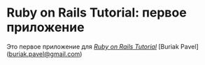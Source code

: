 # Ruby on Rails Tutorial: первое приложение

Это первое приложение для
[*Ruby on Rails Tutorial*](http://railstutorial.org/)
 [Buriak Pavel] (buriak.pavel@gmail.com)
